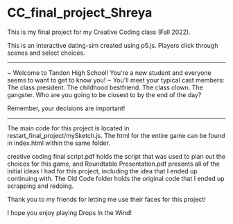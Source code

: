 # CC_final_project_Shreya

This is my final project for my Creative Coding class (Fall 2022).

This is an interactive dating-sim created using p5.js.
Players click through scenes and select choices.

****************

~ Welcome to Tandon High School! You're a new student and everyone seems to want to get to know you! ~
You'll meet your typical cast members:
The class president.
The childhood bestfriend.
The class clown.
The gangster.
Who are you going to be closest to by the end of the day?

Remember, your decisions are important!

****************

The main code for this project is located in restart_final_project/mySketch.js. The html for the entire game can be found in index.html within the same folder.

creative coding final script.pdf holds the script that was used to plan out the choices for this game, and Roundtable Presentation.pdf presents all of the initial ideas I had for this project, including the idea that I ended up continuing with.
The Old Code folder holds the original code that I ended up scrapping and redoing.

Thank you to my friends for letting me use their faces for this project!

I hope you enjoy playing Drops In the Wind!
